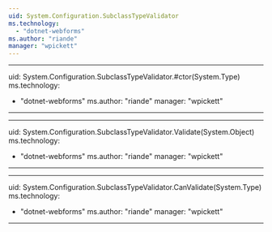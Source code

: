 ```yaml
---
uid: System.Configuration.SubclassTypeValidator
ms.technology: 
  - "dotnet-webforms"
ms.author: "riande"
manager: "wpickett"
---
```


---
uid: System.Configuration.SubclassTypeValidator.#ctor(System.Type)
ms.technology: 
  - "dotnet-webforms"
ms.author: "riande"
manager: "wpickett"
---

---
uid: System.Configuration.SubclassTypeValidator.Validate(System.Object)
ms.technology: 
  - "dotnet-webforms"
ms.author: "riande"
manager: "wpickett"
---

---
uid: System.Configuration.SubclassTypeValidator.CanValidate(System.Type)
ms.technology: 
  - "dotnet-webforms"
ms.author: "riande"
manager: "wpickett"
---
